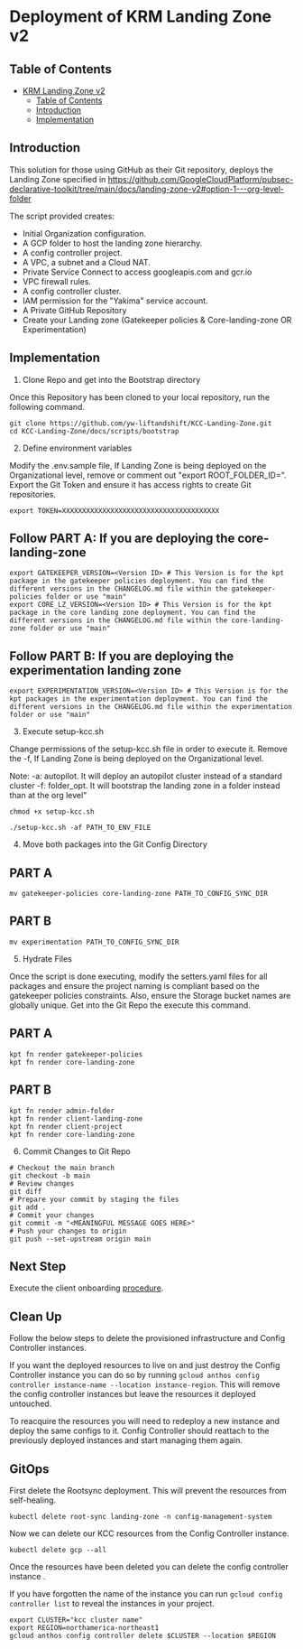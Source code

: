 # Deployment of KRM Landing Zone v2

## Table of Contents
<!-- vscode-markdown-toc -->
- [KRM Landing Zone v2](#krm-landing-zone-v2)
  - [Table of Contents](#table-of-contents)
  - [Introduction](#introduction)
  - [Implementation](#implementation)

## <a name='Introduction'></a>Introduction

This solution for those using GitHub as their Git repository, deploys the Landing Zone specified in https://github.com/GoogleCloudPlatform/pubsec-declarative-toolkit/tree/main/docs/landing-zone-v2#option-1---org-level-folder

The script provided creates:
- Initial Organization configuration.
- A GCP folder to host the landing zone hierarchy.
- A config controller project.
- A VPC, a subnet and a Cloud NAT.
- Private Service Connect to access googleapis.com and gcr.io
- VPC firewall rules.
- A config controller cluster.
- IAM permission for the "Yakima" service account.
- A Private GitHub Repository
- Create your Landing zone (Gatekeeper policies & Core-landing-zone OR Experimentation)

## <a name='Implementation'></a>Implementation

1. Clone Repo and get into the Bootstrap directory

Once this Repository has been cloned to your local repository, run the following command.

```shell
git clone https://github.com/yw-liftandshift/KCC-Landing-Zone.git
cd KCC-Landing-Zone/docs/scripts/bootstrap
```

2. Define environment variables

Modify the .env.sample file, If Landing Zone is being deployed on the Organizational level, remove or comment out "export ROOT_FOLDER_ID=<Folder ID>". Export the Git Token and ensure it has access rights to create Git repositories.

```shell
export TOKEN=XXXXXXXXXXXXXXXXXXXXXXXXXXXXXXXXXXXXXXX
```
## Follow PART A: If you are deploying the core-landing-zone
```shell
export GATEKEEPER_VERSION=<Version ID> # This Version is for the kpt package in the gatekeeper policies deployment. You can find the different versions in the CHANGELOG.md file within the gatekeeper-policies folder or use "main"
export CORE_LZ_VERSION=<Version ID> # This Version is for the kpt package in the core landing zone deployment. You can find the different versions in the CHANGELOG.md file within the core-landing-zone folder or use "main"
```

## Follow PART B: If you are deploying the experimentation landing zone
```shell
export EXPERIMENTATION_VERSION=<Version ID> # This Version is for the kpt packages in the experimentation deployment. You can find the different versions in the CHANGELOG.md file within the experimentation folder or use "main"
```

3. Execute setup-kcc.sh

Change permissions of the setup-kcc.sh file in order to execute it.
Remove the -f, If Landing Zone is being deployed on the Organizational level.

Note: -a: autopilot. It will deploy an autopilot cluster instead of a standard cluster
      -f: folder_opt. It will bootstrap the landing zone in a folder instead than at the org level"

```shell
chmod +x setup-kcc.sh
```

```shell
./setup-kcc.sh -af PATH_TO_ENV_FILE
```

4. Move both packages into the Git Config Directory
## PART A
```shell
mv gatekeeper-policies core-landing-zone PATH_TO_CONFIG_SYNC_DIR
```
## PART B
```shell
mv experimentation PATH_TO_CONFIG_SYNC_DIR
```

5. Hydrate Files

Once the script is done executing, modify the setters.yaml files for all packages and ensure the project naming is compliant based on the gatekeeper policies constraints. Also, ensure the Storage bucket names are globally unique. Get into the Git Repo the execute this command.

## PART A
```shell
kpt fn render gatekeeper-policies
kpt fn render core-landing-zone
```
## PART B
```shell
kpt fn render admin-folder
kpt fn render client-landing-zone
kpt fn render client-project
kpt fn render core-landing-zone
```

6. Commit Changes to Git Repo

```shell
# Checkout the main branch
git checkout -b main
# Review changes
git diff
# Prepare your commit by staging the files
git add .
# Commit your changes
git commit -m "<MEANINGFUL MESSAGE GOES HERE>"
# Push your changes to origin
git push --set-upstream origin main
```

## <a name='NextStep'></a>Next Step

Execute the client onboarding [procedure](onboarding-client.md).

## <a name='CleanUp'></a>Clean Up

Follow the below steps to delete the provisioned infrastructure and Config Controller instances.

If you want the deployed resources to live on and just destroy the Config Controller instance you can do so by running `gcloud anthos config controller instance-name --location instance-region`. This will remove the config controller instances but leave the resources it deployed untouched.

To reacquire the resources you will need to redeploy a new instance and deploy the same configs to it. Config Controller should reattach to the previously deployed instances and start managing them again.


## <a name='clean-up-gitops'></a>GitOps

First delete the Rootsync deployment. This will prevent the resources from self-healing.

```shell
kubectl delete root-sync landing-zone -n config-management-system
```

Now we can delete our KCC resources from the Config Controller instance.

```shell
kubectl delete gcp --all
```

Once the resources have been deleted you can delete the config controller instance .

If you have forgotten the name of the instance you can run `gcloud config controller list` to reveal the instances in your project.

```shell
export CLUSTER="kcc cluster name"
export REGION=northamerica-northeast1
gcloud anthos config controller delete $CLUSTER --location $REGION
```

